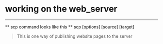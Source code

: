# working on the web_server
---
** scp command looks like this **
scp [options] [source] [target]
> This is one way of publishing website pages to the server
